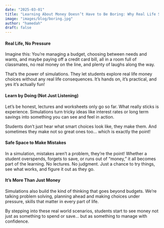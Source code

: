 ```yaml
---
date: "2025-03-01"
title: "Learning About Money Doesn’t Have to Be Boring: Why Real Life Simulations Work"
image: "images/blog/boring.jpg"
author: "hamedah"
draft: false
---
```


#### Real Life, No Pressure
Imagine this: You’re managing a budget, choosing between needs and wants, and maybe paying off a credit card bill, all in a room full of classmates, no real money on the line, and plenty of laughs along the way.

That’s the power of simulations. They let students explore real life money choices without any real life consequences. It’s hands on, it’s practical, and yes it’s actually fun!

#### Learn by Doing (Not Just Listening)
Let’s be honest, lectures and worksheets only go so far. What really sticks is experience. Simulations turn tricky ideas like interest rates or long term savings into something you can see and feel in action.

Students don’t just hear what smart choices look like, they make them. And sometimes they make not so great ones too… which is exactly the point!

#### Safe Space to Make Mistakes
In a simulation, mistakes aren’t a problem, they’re the point! Whether a student overspends, forgets to save, or runs out of “money,” it all becomes part of the learning.
No lectures. No judgment. Just a chance to try things, see what works, and figure it out as they go.

#### It’s More Than Just Money
Simulations also build the kind of thinking that goes beyond budgets. We’re talking problem solving, planning ahead and making choices under pressure, skills that matter in every part of life.

By stepping into these real world scenarios, students start to see money not just as something to spend or save… but as something to manage with confidence.
